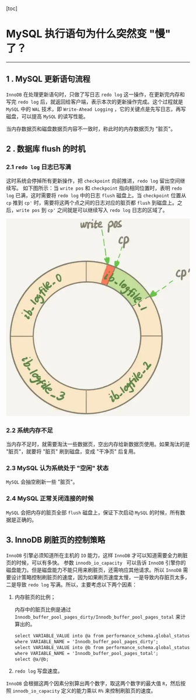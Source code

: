[toc]

# MySQL 执行语句为什么突然变 "慢" 了？

-------------------

## 1 . MySQL 更新语句流程

`InnoDB` 在处理更新语句时，只做了写日志 `redo log` 这一操作，在更新完内存和写完 `redo log` 后，就返回给客户端，表示本次的更新操作完成。这个过程就是 `MySQL` 中的 `WAL` 技术，即 `Write-Ahead Logging` ，它的关键点是先写日志，再写磁盘，可以提高 `MySQL` 的读写性能。



当内存数据页和磁盘数据页内容不一致时，称此时的内存数据页为 "脏页"。

## 2 . 数据库 flush 的时机

### 2.1 `redo log` 日志已写满

这时系统会停掉所有更新操作，把 `checkpoint` 向前推进，`redo log` 留出空间继续写。
如下图所示：当 `write pos` 和 `checkpoint` 指向相同位置时，表明 `redo log` 已满，这时需要将 `redo log` 中的日志 `flush` 磁盘上。当 `checkpoint` 位置从 `cp` 推到 `cp'` 时，需要将这两个点之间的日志对应的脏页都 `flush` 到磁盘上。之后，`write pos` 到 `cp'` 之间就是可以继续写入 `redo log` 日志的区域了。 

![](.\pictures\redo_log1.jpg)

### 2.2 系统内存不足

当内存不足时，就需要淘汰一些数据页，空出内存给新数据页使用。如果淘汰的是 "脏页"，就要将 "脏页" 刷到磁盘，变成 "干净页" 后复用。

### 2.3 MySQL 认为系统处于 "空闲" 状态

`MySQL` 会抽空刷新一些 "脏页"。

### 2.4 MySQL 正常关闭连接的时候

`MySQL` 会把内存的脏页全部 `flush` 磁盘上，保证下次启动 `MySQL` 的时候，所有数据是正确的。

## 3. InnoDB 刷脏页的控制策略

`InnoDB` 引擎必须知道所在主机的 `IO` 能力，这样 `InnoDB` 才可以知道需要全力刷脏页的时候，可以有多快。
参数 `innodb_io_capacity ` 可以告诉 `InnoDB` 引擎你的磁盘能力。但是磁盘能力不能只用来刷脏页，还需响应其他请求。所以 `InnoDB` 需要设计策略控制刷脏页的速度，因为如果刷页速度太慢，一是导致内存脏页太多，二是导致 `redo log` 写满。所以，主要考虑以下两个因素：

1.  内存脏页的比例；

    内存中的脏页比例是通过 `Innodb_buffer_pool_pages_dirty/Innodb_buffer_pool_pages_total` 来计算出的。

    ```mysql
    select VARIABLE_VALUE into @a from performance_schema.global_status where VARIABLE_NAME = 'Innodb_buffer_pool_pages_dirty'; 
    select VARIABLE_VALUE into @b from performance_schema.global_status where VARIABLE_NAME = 'Innodb_buffer_pool_pages_total'; 
    select @a/@b;
    ```

    

2.  `redo log` 写盘速度。

`InnoDB` 会根据这两个因素分别算出两个数字，取这两个数字的最大值 `R`，然后按照 `innodb_io_capacity` 定义的能力乘以 `R%` 来控制刷脏页的速度。

